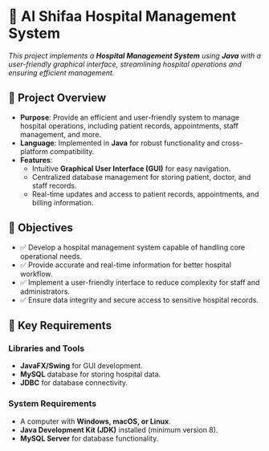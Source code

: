 # 🏥 Al Shifaa Hospital Management System

*This project implements a **Hospital Management System** using **Java** with a user-friendly graphical interface, streamlining hospital operations and ensuring efficient management.*

## 📜 Project Overview

- **Purpose**: Provide an efficient and user-friendly system to manage hospital operations, including patient records, appointments, staff management, and more.
- **Language**: Implemented in **Java** for robust functionality and cross-platform compatibility.
- **Features**:
  - Intuitive **Graphical User Interface (GUI)** for easy navigation.
  - Centralized database management for storing patient, doctor, and staff records.
  - Real-time updates and access to patient records, appointments, and billing information.

## 🎯 Objectives

- ✅ Develop a hospital management system capable of handling core operational needs.
- ✅ Provide accurate and real-time information for better hospital workflow.
- ✅ Implement a user-friendly interface to reduce complexity for staff and administrators.
- ✅ Ensure data integrity and secure access to sensitive hospital records.

## 📍 Key Requirements

### Libraries and Tools
- **JavaFX/Swing** for GUI development.
- **MySQL** database for storing hospital data.
- **JDBC** for database connectivity.

### System Requirements
- A computer with **Windows, macOS, or Linux**.
- **Java Development Kit (JDK)** installed (minimum version 8).
- **MySQL Server** for database functionality.
